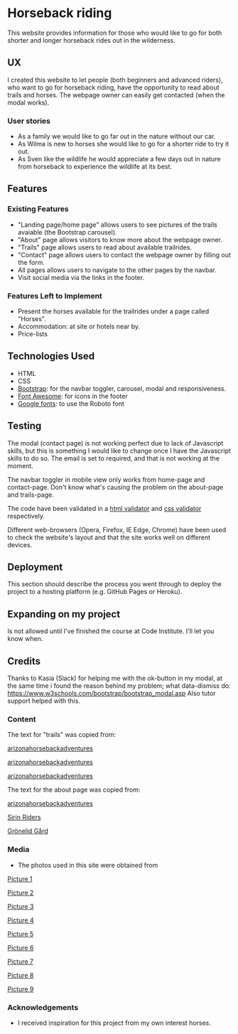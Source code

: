 # Horseback riding

This website provides information for those who would like to go for both shorter and longer horseback rides out in the wilderness. 
 

## UX

I created this website to let people (both beginners and advanced riders), who want to go for horseback riding, have the opportunity to read about trails and horses. The webpage owner can easily get contacted (when the modal works). 

### User stories
- As a family we would like to go far out in the nature without our car. 
- As Wilma is new to horses she would like to go for a shorter ride to try it out.
- As Sven like the wildlife he would appreciate a few days out in nature from horseback to experience the wildlife at its best.


## Features
 
### Existing Features
- "Landing page/home page" allows users to see pictures of the trails avaiable (the Bootstrap carousel).  
- "About" page allows visitors to know more about the webpage owner. 
- "Trails" page allows users to read about available trailrides.
- "Contact" page allows users to contact the webpage owner by filling out the form.
- All pages allows users to navigate to the other pages by the navbar.
- Visit social media via the links in the footer.

### Features Left to Implement
- Present the horses available for the trailrides under a page called "Horses". 
- Accommodation: at site or hotels near by. 
- Price-lists


## Technologies Used
- HTML
- CSS
- [Bootstrap](https://getbootstrap.com/): for the navbar toggler, carousel, modal and responsiveness.
- [Font Awesome](https://fontawesome.com/): for icons in the footer
- [Google fonts](https://fonts.google.com/): to use the Roboto font


## Testing

The modal (contact page) is not working perfect due to lack of Javascript skills, but this is something I would like to change once I have the Javascript skills to do so. The email is set to required, and that is not working at the moment.

The navbar toggler in mobile view only works from home-page and contact-page. Don't know what's causing the problem on the about-page and trails-page.

The code have been validated in a [html validator](https://validator.w3.org/) and [css validator](https://jigsaw.w3.org/css-validator/) respectively.

Different web-browsers (Opera, Firefox, IE Edge, Chrome) have been used to check the website's layout and that the site works well on different devices.


## Deployment

This section should describe the process you went through to deploy the project to a hosting platform (e.g. GitHub Pages or Heroku).

## Expanding on my project

Is not allowed until I've finished the course at Code Institute. I'll let you know when.

## Credits

Thanks to Kasia (Slack) for helping me with the ok-button in my modal, at the same time i found the reason behind my problem; what data-dismiss do: https://www.w3schools.com/bootstrap/bootstrap_modal.asp
Also tutor support helped with this.

### Content

The text for "trails" was copied from:

[arizonahorsebackadventures](https://arizonahorsebackadventures.com/trailblazer-rides/)

[arizonahorsebackadventures](https://arizonahorsebackadventures.com/desert-sunset-rides/)

[arizonahorsebackadventures](https://arizonahorsebackadventures.com/trail-rides/)


The text for the about page was copied from:

[arizonahorsebackadventures](https://arizonahorsebackadventures.com/about/)

[Sirin Riders](http://www.ride-israel.com/?page_id=715&gclid=Cj0KCQjws_r0BRCwARIsAMxfDRh-vUVlbSgrbE3x21eW4orB1woYzDiTn9VzdLKfxAQlGcd0qNkPn0UaAu2KEALw_wcB)

[Grönelid Gård](http://gronelid.se/home/horsebackriding.html)

### Media
- The photos used in this site were obtained from

[Picture 1](https://www.flickr.com/photos/familjenhelsingborg/16355825184)

[Picture 2](https://www.pxfuel.com/en/free-photo-elzgg)

[Picture 3](https://commons.wikimedia.org/wiki/File:Horse_ride_on_the_beach_at_dusk_(Unsplash).jpg)

[Picture 4](https://www.pickpik.com/autumn-girl-autumn-gold-yellow-leaves-the-horse-girl-with-horse-63193)

[Picture 5](https://www.flickr.com/photos/familjenhelsingborg/16770817257)

[Picture 6](https://upload.wikimedia.org/wikipedia/commons/c/c4/Horse_Riding_around_Saif-ul-Muluk.jpg)

[Picture 7](https://www.pxfuel.com/en/free-photo-jionm)

[Picture 8](https://www.blm.gov/programs/wild-horse-and-burro/herd-management/herd-management-areas/oregon-washington/southsteens)

[Picture 9](https://pixabay.com/sv/photos/h%C3%A4star-horse-head-djur-1414889/)


### Acknowledgements

- I received inspiration for this project from my own interest horses.